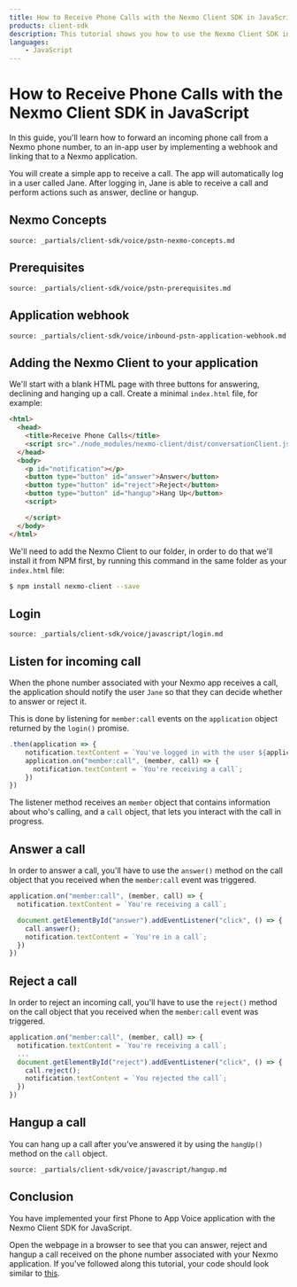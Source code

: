 ```yaml
---
title: How to Receive Phone Calls with the Nexmo Client SDK in JavaScript
products: client-sdk
description: This tutorial shows you how to use the Nexmo Client SDK in your JavaScript application in order to receive phone calls.
languages:
    - JavaScript
---
```


# How to Receive Phone Calls with the Nexmo Client SDK in JavaScript

In this guide, you'll learn how to forward an incoming phone call from a Nexmo phone number, to an in-app user by implementing a webhook and linking that to a Nexmo application.

You will create a simple app to receive a call. The app will automatically log in a user called Jane. After logging in, Jane is able to receive a call and perform actions such as answer, decline or hangup.


## Nexmo Concepts

```partial
source: _partials/client-sdk/voice/pstn-nexmo-concepts.md
```


## Prerequisites

```partial
source: _partials/client-sdk/voice/pstn-prerequisites.md
```


## Application webhook

```partial
source: _partials/client-sdk/voice/inbound-pstn-application-webhook.md
```



## Adding the Nexmo Client to your application

We'll start with a blank HTML page with three buttons for answering, declining and hanging up a call. Create a minimal `index.html` file, for example:

```html
<html>
  <head>
    <title>Receive Phone Calls</title>
    <script src="./node_modules/nexmo-client/dist/conversationClient.js"></script>
  </head>
  <body>
    <p id="notification"></p>
    <button type="button" id="answer">Answer</button>
    <button type="button" id="reject">Reject</button>
    <button type="button" id="hangup">Hang Up</button>
    <script>

    </script>
  </body>
</html>
```

We'll need to add the Nexmo Client to our folder, in order to do that we'll install it from NPM first, by running this command in the same folder as your `index.html` file:

```bash
$ npm install nexmo-client --save
```

## Login

```partial
source: _partials/client-sdk/voice/javascript/login.md
```


## Listen for incoming call

When the phone number associated with your Nexmo app receives a call, the application should notify the user `Jane` so that they can decide whether to answer or reject it.

This is done by listening for `member:call` events on the `application` object returned by the `login()` promise.

```javascript
.then(application => {
    notification.textContent = `You've logged in with the user ${application.me.user.name}`;
    application.on("member:call", (member, call) => {
      notification.textContent = `You're receiving a call`;
    })
})
```

The listener method receives an `member` object that contains information about who's calling, and a `call` object, that lets you interact with the call in progress.


## Answer a call

In order to answer a call, you'll have to use the `answer()` method on the call object that you received when the `member:call` event was triggered.

```javascript
application.on("member:call", (member, call) => {
  notification.textContent = `You're receiving a call`;

  document.getElementById("answer").addEventListener("click", () => {
    call.answer();
    notification.textContent = `You're in a call`;
  })
})
```


## Reject a call

In order to reject an incoming call, you'll have to use the `reject()` method on the call object that you received when the `member:call` event was triggered.

```javascript
application.on("member:call", (member, call) => {
  notification.textContent = `You're receiving a call`;
  ...
  document.getElementById("reject").addEventListener("click", () => {
    call.reject();
    notification.textContent = `You rejected the call`;
  })
})
```

## Hangup a call

You can hang up a call after you've answered it by using the `hangUp()` method on the `call` object.

```partial
source: _partials/client-sdk/voice/javascript/hangup.md
```

## Conclusion

You have implemented your first Phone to App Voice application with the Nexmo Client SDK for JavaScript.

Open the webpage in a browser to see that you can answer, reject and hangup a call received on the phone number associated with your Nexmo application. If you've followed along this tutorial, your code should look similar to [this](https://github.com/Nexmo/client-sdk-javascript-receive-phone-calls/blob/master/index.html).
